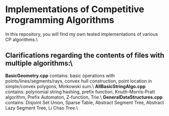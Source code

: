 # Implementations of Competitive Programming Algorithms
In this repository, you will find my own tested implementations of various CP algorithms.\
## Clarifications regarding the contents of files with multiple algorithms:\\
**BasicGeometry.cpp** contains: basic operations with points/lines/segments/rays, convex hull construction, point location in simple/convex polygons, Minkowski sum.\\
**AllBasicStringAlgo.cpp** contains: polynomial string hashing, prefix function, Knuth-Morris-Pratt algorithm, Prefix Automaton, Z-function, Trie.\\
**GeneralDataStructures.cpp** contains: Disjoint Set Union, Sparse Table, Abstract Segment Tree, Abstract Lazy Segment Tree, Li Chao Tree.\\
